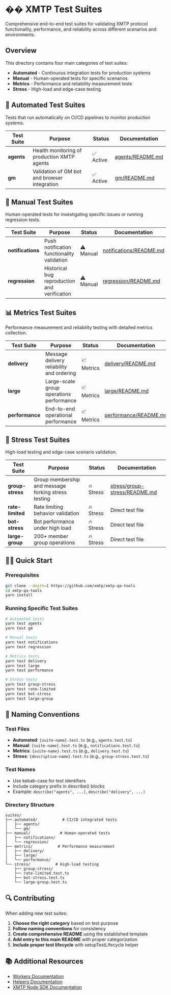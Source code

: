 # �� XMTP Test Suites

Comprehensive end-to-end test suites for validating XMTP protocol functionality, performance, and reliability across different scenarios and environments.

## Overview

This directory contains four main categories of test suites:

- **Automated** - Continuous integration tests for production systems
- **Manual** - Human-operated tests for specific scenarios
- **Metrics** - Performance and reliability measurement tests
- **Stress** - High-load and edge-case testing

## 🤖 Automated Test Suites

Tests that run automatically on CI/CD pipelines to monitor production systems.

| Test Suite | Purpose                                      | Status    | Documentation                                    |
| ---------- | -------------------------------------------- | --------- | ------------------------------------------------ |
| **agents** | Health monitoring of production XMTP agents  | ✅ Active | [agents/README.md](./automated/agents/README.md) |
| **gm**     | Validation of GM bot and browser integration | ✅ Active | [gm/README.md](./automated/gm/README.md)         |

## 🔧 Manual Test Suites

Human-operated tests for investigating specific issues or running regression tests.

| Test Suite        | Purpose                                      | Status    | Documentation                                               |
| ----------------- | -------------------------------------------- | --------- | ----------------------------------------------------------- |
| **notifications** | Push notification functionality validation   | ⚠️ Manual | [notifications/README.md](./manual/notifications/README.md) |
| **regression**    | Historical bug reproduction and verification | ⚠️ Manual | [regression/README.md](./manual/regression/README.md)       |

## 📊 Metrics Test Suites

Performance measurement and reliability testing with detailed metrics collection.

| Test Suite      | Purpose                                   | Status     | Documentation                                            |
| --------------- | ----------------------------------------- | ---------- | -------------------------------------------------------- |
| **delivery**    | Message delivery reliability and ordering | 📈 Metrics | [delivery/README.md](./metrics/delivery/README.md)       |
| **large**       | Large-scale group operations performance  | 📈 Metrics | [large/README.md](./metrics/large/README.md)             |
| **performance** | End-to-end operational performance        | 📈 Metrics | [performance/README.md](./metrics/performance/README.md) |

## 🚨 Stress Test Suites

High-load testing and edge-case scenario validation.

| Test Suite       | Purpose                                             | Status    | Documentation                                                    |
| ---------------- | --------------------------------------------------- | --------- | ---------------------------------------------------------------- |
| **group-stress** | Group membership and message forking stress testing | 🔥 Stress | [stress/group-stress/README.md](./stress/group-stress/README.md) |
| **rate-limited** | Rate limiting behavior validation                   | 🔥 Stress | Direct test file                                                 |
| **bot-stress**   | Bot performance under high load                     | 🔥 Stress | Direct test file                                                 |
| **large-group**  | 200+ member group operations                        | 🔥 Stress | Direct test file                                                 |

## 🏃‍♂️ Quick Start

### Prerequisites

```bash
git clone --depth=1 https://github.com/xmtp/xmtp-qa-tools
cd xmtp-qa-tools
yarn install
```

### Running Specific Test Suites

```bash
# Automated tests
yarn test agents
yarn test gm

# Manual tests
yarn test notifications
yarn test regression

# Metrics tests
yarn test delivery
yarn test large
yarn test performance

# Stress tests
yarn test group-stress
yarn test rate-limited
yarn test bot-stress
yarn test large-group
```

## 📝 Naming Conventions

### Test Files

- **Automated**: `{suite-name}.test.ts` (e.g., `agents.test.ts`)
- **Manual**: `{suite-name}.test.ts` (e.g., `notifications.test.ts`)
- **Metrics**: `{suite-name}.test.ts` (e.g., `delivery.test.ts`)
- **Stress**: `{descriptive-name}.test.ts` (e.g., `group-stress.test.ts`)

### Test Names

- Use kebab-case for test identifiers
- Include category prefix in describe() blocks
- Example: `describe("agents", ...)`, `describe("delivery", ...)`

### Directory Structure

```
suites/
├── automated/           # CI/CD integrated tests
│   ├── agents/
│   └── gm/
├── manual/             # Human-operated tests
│   ├── notifications/
│   └── regression/
├── metrics/           # Performance measurement
│   ├── delivery/
│   ├── large/
│   └── performance/
└── stress/           # High-load testing
    ├── group-stress/
    ├── rate-limited.test.ts
    ├── bot-stress.test.ts
    └── large-group.test.ts
```

## 🔍 Contributing

When adding new test suites:

1. **Choose the right category** based on test purpose
2. **Follow naming conventions** for consistency
3. **Create comprehensive README** using the established template
4. **Add entry to this main README** with proper categorization
5. **Include proper test lifecycle** with setupTestLifecycle helper

## 📚 Additional Resources

- [Workers Documentation](../workers/README.md)
- [Helpers Documentation](../helpers/README.md)
- [XMTP Node SDK Documentation](https://github.com/xmtp/xmtp-node-js-sdk)

